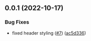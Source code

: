 ## 0.0.1 (2022-10-17)


### Bug Fixes

* fixed header styling ([#7](https://github.com/thecyberworld/ThecyberX/issues/7)) ([ac5d336](https://github.com/thecyberworld/ThecyberX/commit/ac5d336cffa2f466888c0947ca727e6ce43e4bf2))



